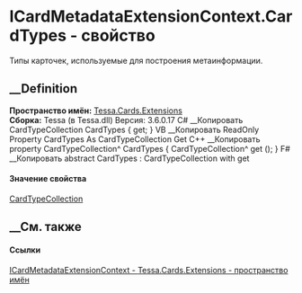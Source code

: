# ICardMetadataExtensionContext.CardTypes - свойство
Типы карточек, используемые для построения метаинформации.
## __Definition
 **Пространство имён:** [Tessa.Cards.Extensions](N_Tessa_Cards_Extensions.htm)  
 **Сборка:** Tessa (в Tessa.dll) Версия: 3.6.0.17
C# __Копировать
    CardTypeCollection CardTypes { get; }
VB __Копировать
     ReadOnly Property CardTypes As CardTypeCollection
    	Get
C++ __Копировать
    property CardTypeCollection^ CardTypes {
    	CardTypeCollection^ get ();
    }
F# __Копировать
     abstract CardTypes : CardTypeCollection with get
#### Значение свойства
[CardTypeCollection](T_Tessa_Cards_CardTypeCollection.htm)
##  __См. также
#### Ссылки
[ICardMetadataExtensionContext -
](T_Tessa_Cards_Extensions_ICardMetadataExtensionContext.htm)
[Tessa.Cards.Extensions - пространство имён](N_Tessa_Cards_Extensions.htm)
